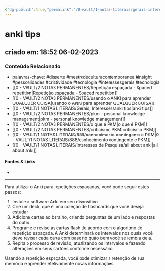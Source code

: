 ```yaml
---
{"dg-publish":true,"permalink":"/0-vault/1-notas-literais/gerais-interesses/anki-tips/","tags":["disserte","mestredeculturacontemporanea","insight","pessoalidades","criatividade","tecnologia","interessesgerais"],"dgHomeLink":true,"dgShowLocalGraph":true,"dgShowFileTree":true,"dgEnableSearch":true}
---
```


# anki tips
## criado em: 18:52 06-02-2023

### Conteúdo Relacionado
- palavras-chave: #disserte #mestredeculturacontemporanea #insight #pessoalidades #criatividade #tecnologia #interessesgerais  #tecnologia 
-  [[0 - VAULT/2 NOTAS PERMANENTES/Repetição espaçada - Spaced repetition\|Repetição espaçada - Spaced repetition]]
- [[0 - VAULT/2 NOTAS PERMANENTES/usando o ANKI para aprender QUALQUER COISA\|usando o ANKI para aprender QUALQUER COISA]]
- [[0 - VAULT/1 NOTAS LITERAIS/Gerais, Interesses/anki tips\|anki tips]]
- [[0 - VAULT/2 NOTAS PERMANENTES/pkm - personal knowledge management\|pkm - personal knowledge management]]
- [[0 - VAULT/2 NOTAS PERMANENTES/o que é PKM\|o que é PKM]]
- [[0 - VAULT/2 NOTAS PERMANENTES/criticismo PKM\|criticismo PKM]]
- [[0 - VAULT/1 NOTAS LITERAIS/888/conhecimento contingente e PKM\|0 - VAULT/1 NOTAS LITERAIS/888/conhecimento contingente e PKM]]
- [[0 - VAULT/1 NOTAS LITERAIS/Interesses de Pesquisa/all about anki\|all about anki]]

#### Fontes & Links
- 
---
Para utilizar o Anki para repetições espaçadas, você pode seguir estes passos:

1.  Instale o software Anki em seu dispositivo.
2.  Crie um deck, que é uma coleção de flashcards que você deseja estudar.
3.  Adicione cartas ao baralho, criando perguntas de um lado e respostas do outro.
4.  Programe e revise as cartas flash de acordo com o algoritmo de repetição espaçada. A Anki determinará os intervalos nos quais você deve revisar cada carta com base no quão bem você se lembra dela.
5.  Repita o processo de revisão, atualizando os intervalos e fazendo alterações em seus cartões conforme necessário.

Usando a repetição espaçada, você pode otimizar a retenção de sua memória e aprender efetivamente novas informações.